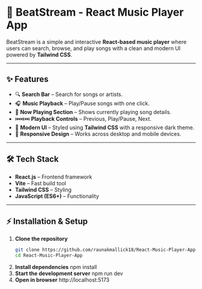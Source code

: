 # 🎵 BeatStream - React Music Player App

BeatStream is a simple and interactive **React-based music player** where users can search, browse, and play songs with a clean and modern UI powered by **Tailwind CSS**.

---

## ✨ Features

- 🔍 **Search Bar** – Search for songs or artists.  
- 🎧 **Music Playback** – Play/Pause songs with one click.  
- 🎼 **Now Playing Section** – Shows currently playing song details.  
- ⏮️⏯️⏭️ **Playback Controls** – Previous, Play/Pause, Next.  
- 🎨 **Modern UI** – Styled using **Tailwind CSS** with a responsive dark theme.  
- 📱 **Responsive Design** – Works across desktop and mobile devices.  

---

## 🛠️ Tech Stack

- **React.js** – Frontend framework  
- **Vite** – Fast build tool  
- **Tailwind CSS** – Styling  
- **JavaScript (ES6+)** – Functionality  

---

## ⚡ Installation & Setup

1. **Clone the repository**
   ```bash
   git clone https://github.com/raunakmallick18/React-Music-Player-App.git
   cd React-Music-Player-App
2. **Install dependencies**
   npm install
3. **Start the development server**
   npm run dev
4. **Open in browser**
   http://localhost:5173



